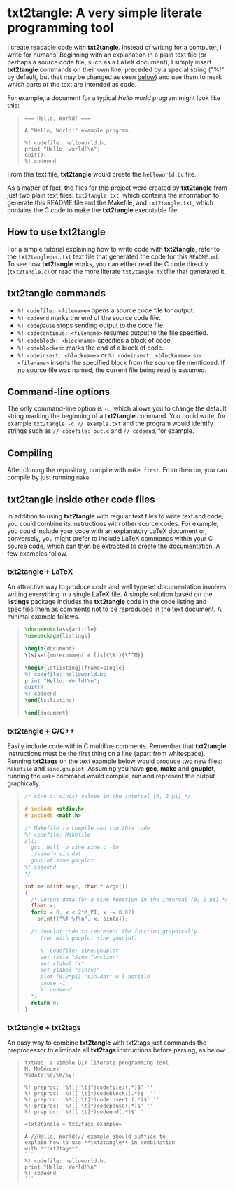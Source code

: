# txt2tangle: A very simple literate programming tool

I create readable code with **txt2tangle**. Instead of
writing for a computer, I write for humans. Beginning with
an explanation in a plain text file (or perhaps a source
code file, such as a LaTeX document), I simply insert
**txt2tangle** commands on their own line, preceded by a
special string ("%!" by default, but that may be changed as
seen [below](#command-line-options)) and use them to mark
which parts of the text are intended as code.

For example, a document for a typical *Hello world* program
might look like this:

> ```
> === Hello, World! ===
>
> A "Hello, World!" example program.
>
> %! codefile: helloworld.bc
> print "Hello, world!\n";
> quit();
> %! codeend
> ```

From this text file, **txt2tangle** would create the
`helloworld.bc` file.

As a matter of fact, the files for this project were
created by **txt2tangle** from just two plain text files:
`txt2tangle.txt`, which contains the information to
generate this README file and the Makefile, and
`txt2tangle.txt`, which contains the C code to make the
**txt2tangle** executable file.



## How to use **txt2tangle**

For a simple tutorial explaining how to write code with
**txt2tangle**, refer to the `txt2tangledoc.txt` text file
that generated the code for this `README.md`. To see how
**txt2tangle** works, you can either read the C code
directly (`txt2tangle.c`) or read the more literate
`txt2tangle.txt`file that generated it.


## **txt2tangle** commands

* `%! codefile: <filename>` opens a source code file for
output.
* `%! codeend` marks the end of the source code file.
* `%! codepause` stops sending output to the code file.
* `%! codecontinue: <filename>` resumes output to the file
specified.
* `%! codeblock: <blockname>` specifies a block of code.
* `%! codeblockend` marks the end of a block of code.
* `%! codeinsert: <blockname>` or
`%! codeinsert: <blockname> src: <filename>` inserts the
specified block from the source file mentioned. If no
source file was named, the current file being read is
assumed.

## Command-line options

The only command-line option is `-c`, which allows you to
change the default string marking the beginning of a
**txt2tangle** command. You could write, for example
``txt2tangle -c // example.txt``
and the program would identify strings such as
``// codefile: out.c``
and
``// codeend``, for example.

## Compiling

After cloning the repository, compile with `make first`.
From then on, you can compile by just running `make`.


## **txt2tangle** inside other code files

In addition to using **txt2tangle** with regular text files
to write text and code, you could combine its instructions
with other source codes. For example, you could include
your code with an explanatory LaTeX document or, conversely,
you might prefer to include LaTeX commands within your C
source code, which can then be extracted to create the
documentation. A few examples follow.

### txt2tangle + LaTeX

An attractive way to produce code and well typeset
documentation involves writing everything in a single LaTeX
file. A simple solution based on the **listings** package
includes the **txt2tangle** code in the code listing and
specifies them as comments not to be reproduced in the
text document. A minimal example follows.

>```LaTeX
> \documentclass{article}
> \usepackage{listings}
>
> \begin{document}
> \lstset{morecomment = [is]{\%!}{\^^M}}
>
> \begin{lstlisting}[frame=single]
> %! codefile: helloworld.bc
> print "Hello, World!\n";
> quit();
> %! codeend
> \end{lstlisting}
>
> \end{document}
>```

### txt2tangle + C/C++

Easily include code within C multiline comments. Remember
that **txt2tangle** instructions must be the first thing on
a line (apart from whitespace). Running **txt2tags** on the
text example below would produce two new files: `Makefile`
and `sine.gnuplot`. Assuming you have **gcc**, **make** and
**gnuplot**, running the `make` command would compile, run
and represent the output graphically.

>```C
> /* sine.c: sin(x) values in the interval [0, 2 pi] */
>
> # include <stdio.h>
> # include <math.h>
>
> /* Makefile to compile and run this code
> %! codefile: Makefile
> all:
> 	gcc -Wall -o sine sine.c -lm
> 	./sine > sin.dat
> 	gnuplot sine.gnuplot
> %! codeend
> */
>
> int main(int argc, char * argv[])
> {
>   /* Output data for a sine function in the interval [0, 2 pi] */
>   float x;
>   for(x = 0; x < 2*M_PI; x += 0.02)
>     printf("%f %f\n", x, sin(x));
>
>   /* Gnuplot code to represent the function graphically
>      (run with gnuplot sine.gnuplot)
>
>      %! codefile: sine.gnuplot
>      set title "Sine function"
>      set xlabel "x"
>      set ylabel "sin(x)"
>      plot [0:2*pi] "sin.dat" w l notitle
>      pause -1
>      %! codeend
>   */
>   return 0;
> }
>```

### **txt2tangle** + txt2tags

An easy way to combine **txt2tangle** with txt2tags just
commands the preprocessor to eliminate all **txt2tags**
instructions before parsing, as below.

>`````
> txtweb: a simple DIY literate programming tool
> M. Meléndez
> %%date(%d/%m/%y)
>
> %! preproc: '%!([ \t]*)codefile:(.*)$' ''
> %! preproc: '%!([ \t]*)codeblock:(.*)$' ''
> %! preproc: '%!([ \t]*)codeinsert:(.*)$' ''
> %! preproc: '%!([ \t]*)codepause(.*)$' ''
> %! preproc: '%!([ \t]*)codeend(.*)$' ''
>
> =txt2tangle + txt2tags example=
>
> A //Hello, World!// example should suffice to
> explain how to use **txt2tangle** in combination
> with **txt2tags**.
> ```
> %! codefile: helloworld.bc
> print "Hello, World!\n"
> %! codeend
> ```
>`````

